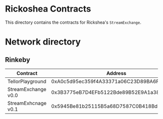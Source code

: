 # Rickoshea Contracts
This directory contains the contracts for Rickshea's `StreamExchange`.

# Network directory
## Rinkeby
| Contract | Address |
|----------|---------|
| TellorPlayground | 0xA0c5d95ec359f4A33371a06C23D89BA6Fc591A97 |
| StreamExchange v0.0  | 0x3B3775eB7D4EFb5122Bde89B52E9A1a3813bB4F9 |
| StreamExhcnage v0.1  | 0x5945Be81b25115B5a68D7587C0B418Bd2c6c4eBE | 
